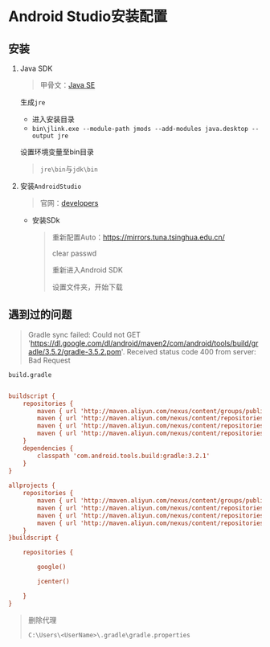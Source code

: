 <!-- 
title: 00-AStudio安装配置
sort: 
--> 

# Android Studio安装配置

## 安装

1. Java SDK

   > 甲骨文：[Java SE](https://www.oracle.com/java/technologies/javase-downloads.html)

   生成`jre`

   - 进入安装目录
   - `bin\jlink.exe --module-path jmods --add-modules java.desktop --output jre`

   设置环境变量至bin目录

   > `jre\bin`与`jdk\bin`

2. 安装`AndroidStudio`

   > 官网：[developers](https://developer.android.google.cn/studio?hl=zh-cn)

   - 安装SDk

     > 重新配置Auto：https://mirrors.tuna.tsinghua.edu.cn/
     >
     > clear passwd
     >
     > 重新进入Android SDK
     >
     > 设置文件夹，开始下载
     

## 遇到过的问题

> Gradle sync failed: Could not GET 'https://dl.google.com/dl/android/maven2/com/android/tools/build/gradle/3.5.2/gradle-3.5.2.pom'. Received status code 400 from server: Bad Request

`build.gradle`

```ini

buildscript {
    repositories {
        maven { url 'http://maven.aliyun.com/nexus/content/groups/public/' }
        maven { url 'http://maven.aliyun.com/nexus/content/repositories/jcenter' }
        maven { url 'http://maven.aliyun.com/nexus/content/repositories/google' }
        maven { url 'http://maven.aliyun.com/nexus/content/repositories/gradle-plugin' }
    }
    dependencies {
        classpath 'com.android.tools.build:gradle:3.2.1'
    }
}
 
allprojects {
    repositories {
        maven { url 'http://maven.aliyun.com/nexus/content/groups/public/' }
        maven { url 'http://maven.aliyun.com/nexus/content/repositories/jcenter' }
        maven { url 'http://maven.aliyun.com/nexus/content/repositories/google' }
        maven { url 'http://maven.aliyun.com/nexus/content/repositories/gradle-plugin' }
    }
}buildscript {

    repositories {

        google()

        jcenter()

    }
}
```

> 删除代理
>
> `C:\Users\<UserName>\.gradle\gradle.properties`